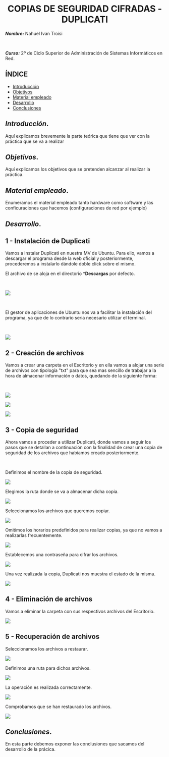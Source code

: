 <center>

# COPIAS DE SEGURIDAD CIFRADAS - DUPLICATI


</center>

***Nombre:*** Nahuel Ivan Troisi

<br>

***Curso:*** 2º de Ciclo Superior de Administración de Sistemas Informáticos en Red.

## ÍNDICE

+ [Introducción](#id1)
+ [Objetivos](#id2)
+ [Material empleado](#id3)
+ [Desarrollo](#id4)
+ [Conclusiones](#id5)


## ***Introducción***. <a name="id1"></a>

Aquí explicamos brevemente la parte teórica que tiene que ver con la práctica que se va a realizar

## ***Objetivos***. <a name="id2"></a>

Aquí explicamos los objetivos que se pretenden alcanzar al realizar la práctica.

## ***Material empleado***. <a name="id3"></a>

Enumeramos el material empleado tanto hardware como software y las conficuraciones que hacemos (configuraciones de red por ejemplo) 

## ***Desarrollo***. <a name="id4"></a>

## 1 - Instalación de Duplicati

Vamos a instalar Duplicati en nuestra MV de Ubuntu. Para ello, vamos a descargar el programa desde la web oficial y posteriormente, procederemos a instalarlo
dándole doble click sobre el mismo.

El archivo de se aloja en el directorio ***Descargas** por defecto. 

<br>

![](img/img001.PNG)

<br>

El gestor de aplicaciones de Ubuntu nos va a facilitar la instalación del programa, ya que de lo contrario seria necesario utilizar el terminal. 

<br>

![](img/img002.PNG)


## 2 - Creación de archivos

Vamos a crear una carpeta en el Escritorio y en ella vamos a alojar una serie de archivos con tipología "txt" para que sea mas sencillo de trabajar 
a la hora de almacenar información o datos, quedando de la siguiente forma:

<br>

![](img/img003.PNG)

![](img/img004.PNG)

![](img/img005.PNG)

## 3 - Copia de seguridad

Ahora vamos a proceder a utilizar Duplicati, donde vamos a seguir los pasos que se detallan a continuación con la finalidad de crear una copia de seguridad
de los archivos que habíamos creado posteriormente. 

<br>

Definimos el nombre de la copia de seguridad. 

![](img/img006.PNG)

Elegimos la ruta donde se va a almacenar dicha copia. 

![](img/img007.PNG)

Seleccionamos los archivos que queremos copiar. 

![](img/img008.PNG)

Omitimos los horarios predefinidos para realizar copias, ya que no vamos a realizarlas frecuentemente. 

![](img/img009.PNG)

Establecemos una contraseña para cifrar los archivos. 

![](img/img010.PNG)

Una vez realizada la copia, Duplicati nos muestra el estado de la misma. 

![](img/img011.PNG)

## 4 - Eliminación de archivos

Vamos a eliminar la carpeta con sus respectivos archivos del Escritorio. 

![](img/img012.PNG)

## 5 - Recuperación de archivos

Seleccionamos los archivos a restaurar. 

![](img/img013.PNG)

Definimos una ruta para dichos archivos. 

![](img/img014.PNG)

La operación es realizada correctamente.

![](img/img015.PNG)

Comprobamos que se han restaurado los archivos.

![](img/img016.PNG)

## ***Conclusiones***. <a name="id5"></a>

En esta parte debemos exponer las conclusiones que sacamos del desarrollo de la prácica.

